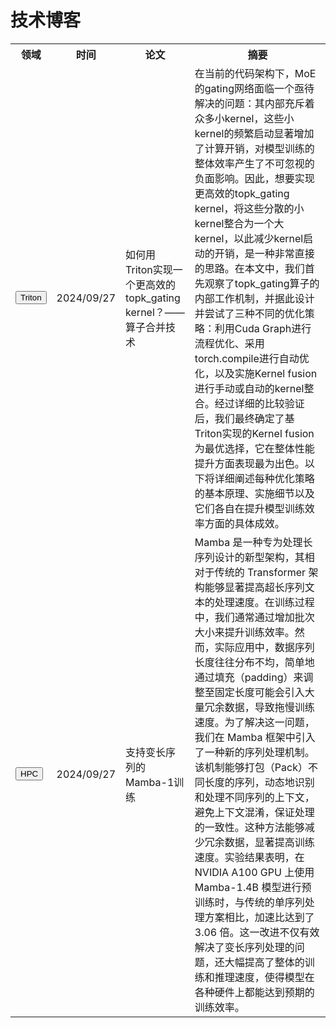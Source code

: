 # 技术博客



<table>
  <tr>
    <th>领域</th>
    <th>时间</th>
    <th>论文</th>
    <th>摘要</th>
  </tr>
  <tr>
    <td><button>Triton</button></td>
    <td>2024/09/27</td>
    <td><a url="https://zhuanlan.zhihu.com/p/730534981">如何用 Triton实现一个更高效的topk_gating kernel？——算子合并技术</a></td>
    <td>在当前的代码架构下，MoE的gating网络面临一个亟待解决的问题：其内部充斥着众多小kernel，这些小kernel的频繁启动显著增加了计算开销，对模型训练的整体效率产生了不可忽视的负面影响。因此，想要实现更高效的topk_gating kernel，将这些分散的小kernel整合为一个大kernel，以此减少kernel启动的开销，是一种非常直接的思路。在本文中，我们首先观察了topk_gating算子的内部工作机制，并据此设计并尝试了三种不同的优化策略：利用Cuda Graph进行流程优化、采用torch.compile进行自动优化，以及实施Kernel fusion进行手动或自动的kernel整合。经过详细的比较验证后，我们最终确定了基Triton实现的Kernel fusion为最优选择，它在整体性能提升方面表现最为出色。以下将详细阐述每种优化策略的基本原理、实施细节以及它们各自在提升模型训练效率方面的具体成效。</td>
  </tr>
  <tr>
    <td><button>HPC</button></td>
    <td>2024/09/27</td>
    <td><a url="https://zhuanlan.zhihu.com/p/714231501">支持变长序列的Mamba-1训练</a></td>
    <td>Mamba 是一种专为处理长序列设计的新型架构，其相对于传统的 Transformer 架构能够显著提高超长序列文本的处理速度。在训练过程中，我们通常通过增加批次大小来提升训练效率。然而，实际应用中，数据序列长度往往分布不均，简单地通过填充（padding）来调整至固定长度可能会引入大量冗余数据，导致拖慢训练速度。为了解决这一问题，我们在 Mamba 框架中引入了一种新的序列处理机制。该机制能够打包（Pack）不同长度的序列，动态地识别和处理不同序列的上下文，避免上下文混淆，保证处理的一致性。这种方法能够减少冗余数据，显著提高训练速度。实验结果表明，在 NVIDIA A100 GPU 上使用 Mamba-1.4B 模型进行预训练时，与传统的单序列处理方案相比，加速比达到了 3.06 倍。这一改进不仅有效解决了变长序列处理的问题，还大幅提高了整体的训练和推理速度，使得模型在各种硬件上都能达到预期的训练效率。

</td>
  </tr>
  <!-- 更多行和单元格 -->
</table>


<script>
json:table{
    "caption" : "表格标题",
    "fields" : [
        {"key": "a", "label": "AA", "sortable": true},
        {"key": "b", "label": "BB", "sortable": true},
        {"key": "c", "label": "CC", "sortable": true}
    ],
    "items" : [
      {"a": "11", "b": "22", "c": "33"},
      {"a": "34", "b": "65", "c": "33"},
      {"a": "56", "b": "32", "c": "54"},
      {"a": "211", "b": "222", "c": "233"}
    ],
    "filter": true
}
</script>
